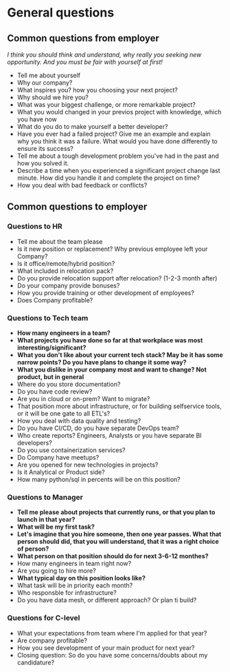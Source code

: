 # General questions

## Common questions from employer

*I think you should think and understand, why really you seeking new opportunity. And you must be fair with yourself at first!*

- Tell me about yourself
- Why our company?
- What inspires you? how you choosing your next project?
- Why should we hire you?
- What was your biggest challenge, or more remarkable project?
- What you would changed in your previos project with knowledge, which you have now
- What do you do to make yourself a better developer?
- Have you ever had a failed project? Give me an example and explain why you think it was a failure. What would you have done differently to ensure its success?
- Tell me about a tough development problem you've had in the past and how you solved it.
- Describe a time when you experienced a significant project change last minute. How did you handle it and complete the project on time?
- How you deal with bad feedback or conflicts?

## Common questions to employer

### Questions to HR 

- Tell me about the team please
- Is it new position or replacement? Why previous employee left your Company?
- Is it office/remote/hybrid position?
- What included in relocation pack?
- Do you provide relocation support after relocation? (1-2-3 month after)
- Do your company provide bonuses? 
- How you provide training or other development of employees?
- Does Company profitable?


### Questions to Tech team

- **How many engineers in a team?**
- **What projects you have done so far at that workplace was most interesting/significant?**
- **What you don't like about your current tech stack? May be it has some narrow points? Do you have plans to change it some way?**
- **What you dislike in your company most and want to change? Not product, but in general**
- Where do you store documentation?
- Do you have code review?
- Are you in cloud or on-prem? Want to migrate?
- That position more about infrastructure, or for building selfservice tools, or it will be one gate to all ETL's?
- How you deal with data quality and testing?
- Do you have CI/CD, do you have separate DevOps team?
- Who create reports? Engineers, Analysts or you have separate BI developers?
- Do you use containerization services?
- Do Company have meetups?
- Are you opened for new technologies in projects?
- Is it Analytical or Product side?
- How many python/sql in percents will be on this position?


### Questions to Manager

- **Tell me please about projects that currently runs, or that you plan to launch in that year?**
- **What will be my first task?**
- **Let's imagine that you hire someone, then one year passes. What that person should did, that you will understand, that it was a right choice of person?**
- **What person on that position should do for next 3-6-12 monthes?**
- How many engineers in team right now?
- Are you going to hire more?
- **What typical day on this position looks like?**
- What task will be in priority each month?
- Who responsble for infrastructure?
- Do you have data mesh, or different approach? Or plan ti build?


### Questions for C-level

- What your expectations from team where I'm applied for that year?
- Are company profitable?
- How you see development of your main product for next year?
- Closing question: So do you have some concerns/doubts about my candidature?



